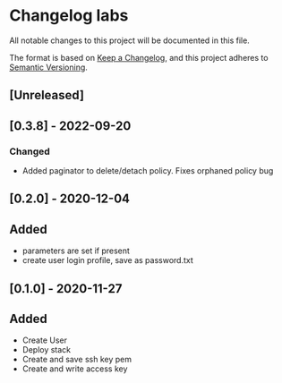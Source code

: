 # Changelog labs

All notable changes to this project will be documented in this file.

The format is based on [Keep a Changelog](https://keepachangelog.com/en/1.0.0/),
and this project adheres to [Semantic Versioning](https://semver.org/spec/v2.0.0.html).

## [Unreleased]

## [0.3.8] - 2022-09-20
### Changed
- Added paginator to delete/detach policy. Fixes orphaned policy bug

## [0.2.0] - 2020-12-04
## Added
- parameters are set if present
- create user login profile, save as password.txt


## [0.1.0] - 2020-11-27
## Added
- Create User
- Deploy stack
- Create and save ssh key pem
- Create and write access key
